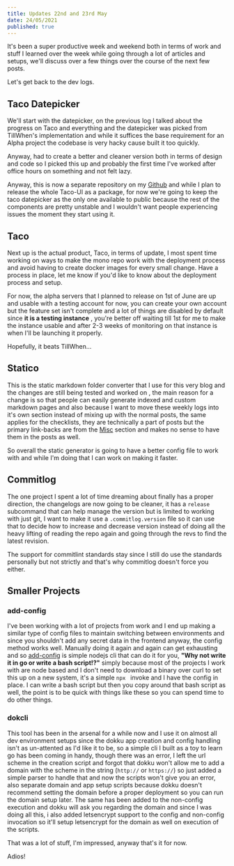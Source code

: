 ```yaml
---
title: Updates 22nd and 23rd May
date: 24/05/2021
published: true
---
```


It's been a super productive week and weekend both in terms of work and stuff I learned over the week while going through a lot of articles and
setups, we'll discuss over a few things over the course of the next few posts.

Let's get back to the dev logs.

## Taco Datepicker

We'll start with the datepicker, on the previous log I talked about the progress on Taco and everything and the datepicker was picked from TillWhen's
implementation and while it suffices the base requirement for an Alpha project the codebase is very hacky cause built it too quickly.

Anyway, had to create a better and cleaner version both in terms of design and code so I picked this up and probably the first time I've worked after
office hours on something and not felt lazy.

Anyway, this is now a separate repository on my [Github](https://github.com/barelyhuman/taco-datepicker) and while I plan to release the whole Taco-UI
as a package, for now we're going to keep the taco datepicker as the only one available to public because the rest of the components are pretty
unstable and I wouldn't want people experiencing issues the moment they start using it.

## Taco

Next up is the actual product, Taco, in terms of update, I most spent time working on ways to make the mono repo work with the deployment process and
avoid having to create docker images for every small change. Have a process in place, let me know if you'd like to know about the deployment process
and setup.

For now, the alpha servers that I planned to release on 1st of June are up and usable with a testing account for now, you can create your own account
but the feature set isn't complete and a lot of things are disabled by default since **it is a testing instance** , you're better off waiting till 1st
for me to make the instance usable and after 2-3 weeks of monitoring on that instance is when I'll be launching it properly.

Hopefully, it beats TillWhen...

## Statico

This is the static markdown folder converter that I use for this very blog and the changes are still being tested and worked on , the main reason for
a change is so that people can easily generate indexed and custom markdown pages and also because I want to move these weekly logs into it's own
section instead of mixing up with the normal posts, the same applies for the checklists, they are technically a part of posts but the primary
link-backs are from the [Misc](/misc.html) section and makes no sense to have them in the posts as well.

So overall the static generator is going to have a better config file to work with and while I'm doing that I can work on making it faster.

## Commitlog

The one project I spent a lot of time dreaming about finally has a proper direction, the changelogs are now going to be cleaner, it has a `release`
subcommand that can help manage the version but is limited to working with just git, I want to make it use a `.commitlog.version` file so it can use
that to decide how to increase and decrease version instead of doing all the heavy lifting of reading the repo again and going through the revs to
find the latest revision.

The support for commitlint standards stay since I still do use the standards personally but not strictly and that's why commitlog doesn't force you
either.

## Smaller Projects

### add-config

I've been working with a lot of projects from work and I end up making a similar type of config files to maintain switching between environments and
since you shouldn't add any secret data in the frontend anyway, the config method works well. Manually doing it again and again can get exhausting and
so [add-config](https://github.com/barelyhuman/add-config) is simple nodejs cli that can do it for you, **"Why not write it in go or write a bash
script!?"** simply because most of the projects I work with are node based and I don't need to download a binary over curl to set this up on a new
system, it's a simple `npx ` invoke and I have the config in place. I can write a bash script but then you copy around that bash script as well, the
point is to be quick with things like these so you can spend time to do other things.

### dokcli

This tool has been in the arsenal for a while now and I use it on almost all dev environment setups since the dokku app creation and config handling
isn't as un-attented as I'd like it to be, so a simple cli I built as a toy to learn go has been coming in handy, though there was an error, I left
the url scheme in the creation script and forgot that dokku won't allow me to add a domain with the scheme in the string (`http://` or `https://`) so
just added a simple parser to handle that and now the scripts won't give you an error, also separate domain and app setup scripts because dokku
doesn't recommend setting the domain before a proper deployment so you can run the domain setup later. The same has been added to the non-config
execution and dokku will ask you regarding the domain and since I was doing all this, i also added letsencrypt support to the config and non-config
invocation so it'll setup letsencrypt for the domain as well on execution of the scripts.

That was a lot of stuff, I'm impressed, anyway that's it for now.

Adios!

